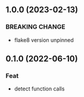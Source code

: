 ## 1.0.0 (2023-02-13)

### BREAKING CHANGE

- flake8 version unpinned

## 0.1.0 (2022-06-10)

### Feat

- detect function calls
